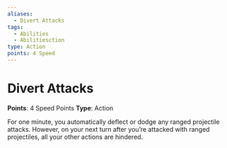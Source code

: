 ```yaml
---
aliases:
  - Divert Attacks
tags:
  - Abilities
  - Abilitiesction
type: Action
points: 4 Speed
---
```


# Divert Attacks

**Points**: 4 Speed Points
**Type**: Action

For one minute, you automatically deflect or dodge any ranged projectile attacks. However, on your next turn after you’re attacked with ranged projectiles, all your other actions are hindered.
